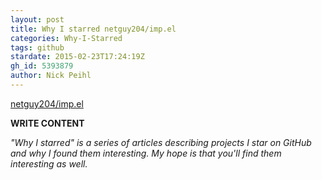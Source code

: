 ```yaml
---
layout: post
title: Why I starred netguy204/imp.el
categories: Why-I-Starred
tags: github
stardate: 2015-02-23T17:24:19Z
gh_id: 5393879
author: Nick Peihl
---
```


[netguy204/imp.el](https://github.com/netguy204/imp.el)

**WRITE CONTENT**

*"Why I starred" is a series of articles describing projects I star on GitHub and why I found them interesting. My hope is that you'll find them interesting as well.*


